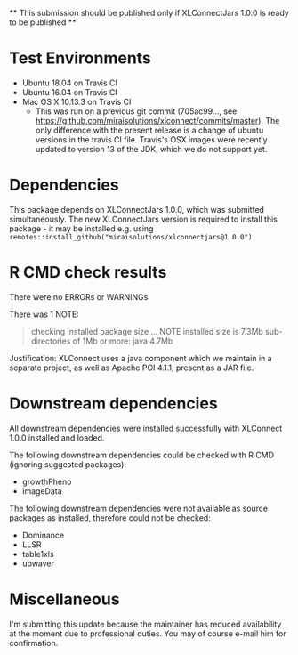 ** This submission should be published only if XLConnectJars 1.0.0 is ready to be published **

# Test Environments
* Ubuntu 18.04 on Travis CI
* Ubuntu 16.04 on Travis CI
* Mac OS X 10.13.3 on Travis CI
  * This was run on a previous git commit (705ac99..., see https://github.com/miraisolutions/xlconnect/commits/master). The
  only difference with the present release   is a change of ubuntu versions in the travis CI file. Travis's OSX images were
  recently updated to version 13 of the JDK, which we do not support yet.

# Dependencies
This package depends on XLConnectJars 1.0.0, which was submitted simultaneously. The new XLConnectJars version is required to install this package - it may be installed e.g. using
`remotes::install_github("miraisolutions/xlconnectjars@1.0.0")`

# R CMD check results
There were no ERRORs or WARNINGs

There was 1 NOTE:
> checking installed package size ... NOTE
  installed size is  7.3Mb
  sub-directories of 1Mb or more:
    java   4.7Mb

Justification: XLConnect uses a java component which we maintain in a separate project, as well as Apache POI 4.1.1, 
present as a JAR file.

# Downstream dependencies
All downstream dependencies were installed successfully with XLConnect 1.0.0 installed and loaded.

The following downstream dependencies could be checked with R CMD (ignoring suggested packages):

* growthPheno
* imageData

The following downstream dependencies were not available as source packages as installed, therefore could not be checked:

* Dominance
* LLSR
* table1xls
* upwaver

# Miscellaneous
I'm submitting this update because the maintainer has reduced availability at the moment due to professional duties.
You may of course e-mail him for confirmation.
